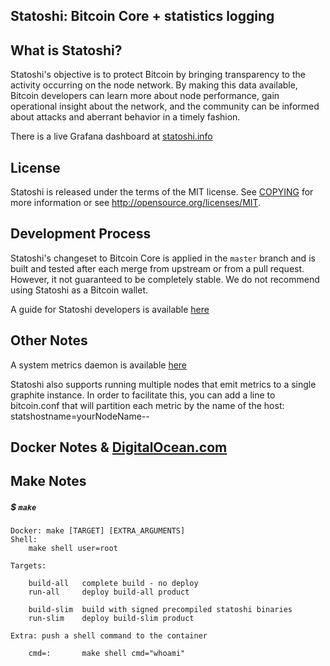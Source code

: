 ## Statoshi: Bitcoin Core + statistics logging

## What is Statoshi?

Statoshi's objective is to protect Bitcoin by bringing transparency to the activity 
occurring on the node network. By making this data available, Bitcoin developers can 
learn more about node performance, gain operational insight about the network, and 
the community can be informed about attacks and aberrant behavior in a timely fashion.

There is a live Grafana dashboard at [statoshi.info](http://statoshi.info)

## License

Statoshi is released under the terms of the MIT license. See [COPYING](COPYING) for more
information or see http://opensource.org/licenses/MIT.

## Development Process

Statoshi's changeset to Bitcoin Core is applied in the `master` branch and is
built and tested after each merge from upstream or from a pull request. However,
it not guaranteed to be completely stable. We do not recommend using Statoshi
as a Bitcoin wallet.

A guide for Statoshi developers is available [here](https://medium.com/@lopp/statoshi-developer-s-guide-241ac9ab9993#.s1rfi3fv6)

## Other Notes

A system metrics daemon is available [here](https://github.com/jlopp/bitcoin-utils/blob/master/systemMetricsDaemon.py)

Statoshi also supports running multiple nodes that emit metrics to a single graphite instance. 
In order to facilitate this, you can add a line to bitcoin.conf that will partition each 
metric by the name of the host: statshostname=yourNodeName--
## Docker Notes & [DigitalOcean.com](https://m.do.co/c/ae5c7d05da91)

## Make Notes


##### $ <code>make</code>


	Docker: make [TARGET] [EXTRA_ARGUMENTS]
	Shell:
		make shell user=root

	Targets:

		build-all	complete build - no deploy
		run-all  	deploy build-all product

		build-slim	build with signed precompiled statoshi binaries
		run-slim	deploy build-slim product

	Extra: push a shell command to the container

		cmd=:	    make shell cmd="whoami"


